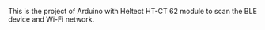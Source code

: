 This is the project of Arduino with Heltect HT-CT 62 module to scan the BLE device and Wi-Fi network.

